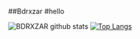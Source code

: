 ##Bdrxzar
#hello


![BDRXZAR github stats](https://github-readme-stats.vercel.app/api?username=badriian24&show_icons=true&theme=tokyonight)
[![Top Langs](https://github-readme-stats.vercel.app/api/top-langs/?username=badriian24)](https://github.com/badriian24/Bdrxzar)
